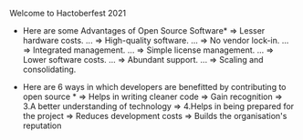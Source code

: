 Welcome to Hactoberfest 2021 

* Here are some Advantages of Open Source Software*
=>  Lesser hardware costs. ...
=>  High-quality software. ...
=>  No vendor lock-in. ...
=>  Integrated management. ...
=>  Simple license management. ...
=>  Lower software costs. ...
=>  Abundant support. ...
=>  Scaling and consolidating.

* Here are 6 ways in which developers are benefitted by contributing to open source * 
=>  Helps in writing cleaner code
=>  Gain recognition
=>  3.A better understanding of technology
=>  4.Helps in being prepared for the project
=>  Reduces development costs
=>  Builds the organisation's reputation

